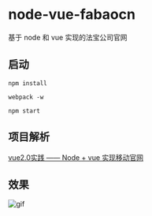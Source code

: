 # node-vue-fabaocn
基于 node 和 vue 实现的法宝公司官网

## 启动
`npm install`

`webpack -w`

`npm start`

## 项目解析
[vue2.0实践 —— Node + vue 实现移动官网](http://www.cnblogs.com/wx1993/p/6846848.html)

## 效果
![gif](http://images2015.cnblogs.com/blog/781464/201705/781464-20170512142250207-810817290.gif)
